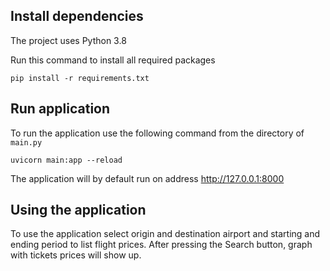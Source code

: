 ## Install dependencies

The project uses Python 3.8

Run this command to install all required packages

`pip install -r requirements.txt`

## Run application

To run the application use the following command from the directory of `main.py`


`uvicorn main:app --reload`

The application will by default run on address http://127.0.0.1:8000

## Using the application

To use the application select origin and destination airport and starting and ending period to list flight prices. 
After pressing the Search button, graph with tickets prices will show up. 